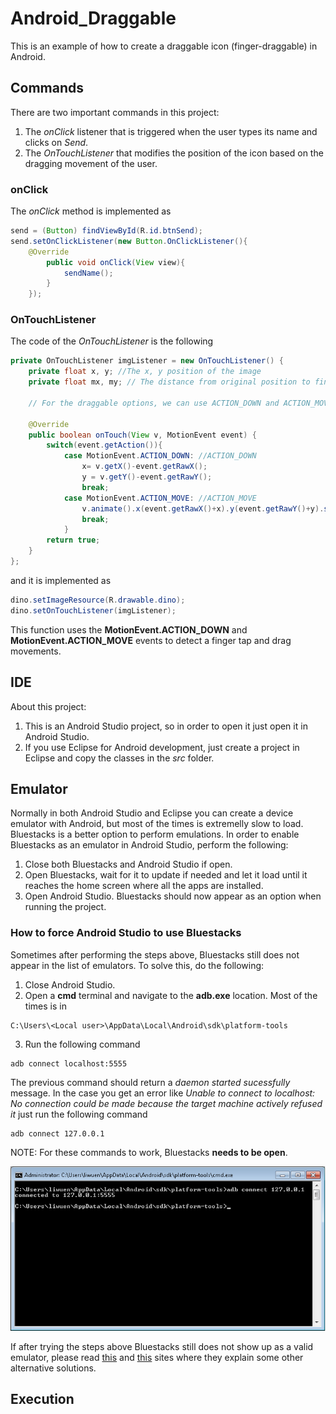 # Android_Draggable

This is an example of how to create a draggable icon (finger-draggable) in Android.

## Commands

There are two important commands in this project:
1. The *onClick* listener that is triggered when the user types its name and clicks on *Send*.
2. The *OnTouchListener* that modifies the position of the icon based on the dragging movement of the user.

### onClick 

The *onClick* method is implemented as

```java
send = (Button) findViewById(R.id.btnSend);
send.setOnClickListener(new Button.OnClickListener(){
	@Override
		public void onClick(View view){
			sendName();
		}
	});
```

### OnTouchListener

The code of the *OnTouchListener* is the following

```java
private OnTouchListener imgListener = new OnTouchListener() {
	private float x, y; //The x, y position of the image
    private float mx, my; // The distance from original position to finger dragging

    // For the draggable options, we can use ACTION_DOWN and ACTION_MOVE

    @Override
    public boolean onTouch(View v, MotionEvent event) {
		switch(event.getAction()){
			case MotionEvent.ACTION_DOWN: //ACTION_DOWN
				x= v.getX()-event.getRawX();
                y = v.getY()-event.getRawY();
                break;
			case MotionEvent.ACTION_MOVE: //ACTION_MOVE
				v.animate().x(event.getRawX()+x).y(event.getRawY()+y).setDuration(0).start();
				break;
			}
		return true;
	}
};
```
and it is implemented as
```java
dino.setImageResource(R.drawable.dino);
dino.setOnTouchListener(imgListener);
```
This function uses the **MotionEvent.ACTION_DOWN** and **MotionEvent.ACTION_MOVE** events to detect a finger tap and drag movements.

## IDE

About this project:
1. This is an Android Studio project, so in order to open it just open it in Android Studio. 
2. If you use Eclipse for Android development, just create a project in Eclipse and copy the classes in the *src* folder.

## Emulator

Normally in both Android Studio and Eclipse you can create a device emulator with Android, but most of the times is extremelly slow to load. Bluestacks is a better option to perform emulations. In order to enable Bluestacks as an emulator in Android Studio, perform the following:
1. Close both Bluestacks and Android Studio if open.
2. Open Bluestacks, wait for it to update if needed and let it load until it reaches the home screen where all the apps are installed.
3. Open Android Studio. Bluestacks should now appear as an option when running the project.

### How to force Android Studio to use Bluestacks

Sometimes after performing the steps above, Bluestacks still does not appear in the list of emulators. To solve this, do the following:
1. Close Android Studio.
2. Open a **cmd** terminal and navigate to the **adb.exe** location. Most of the times is in
```
C:\Users\<Local user>\AppData\Local\Android\sdk\platform-tools
```
3. Run the following command
```
adb connect localhost:5555
```
The previous command should return a *daemon started sucessfully* message. In the case you get an error like 
*Unable to connect to localhost: No connection could be made because the target machine actively refused it*
just run the following command
```
adb connect 127.0.0.1
```

NOTE: For these commands to work, Bluestacks **needs to be open**.

![adb](/images/img_bluestacks_03.png?raw=true)

If after trying the steps above Bluestacks still does not show up as a valid emulator, please read [this](http://mattpilz.com/using-bluestacks-fast-easy-android-emulation/) and [this](https://stackoverflow.com/questions/24598577/connect-bluestacks-to-android-studio) sites where they explain some other alternative solutions.

## Execution
